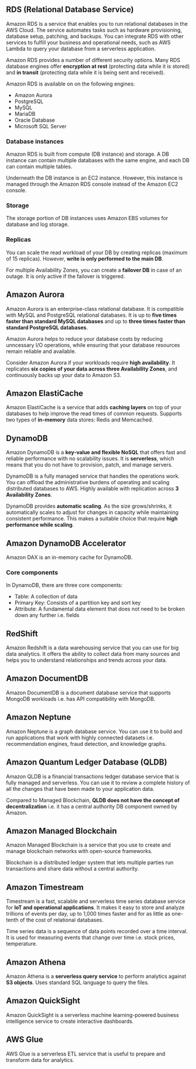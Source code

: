 ## RDS (Relational Database Service)

Amazon RDS is a service that enables you to run relational databases in the AWS Cloud. The service automates tasks such as hardware provisioning, database setup, patching, and backups. You can integrate RDS with other services to fulfill your business and operational needs, such as AWS Lambda to query your database from a serverless application.

Amazon RDS provides a number of different security options. Many RDS database engines offer **encryption at rest** (protecting data while it is stored) and **in transit** (protecting data while it is being sent and received).

Amazon RDS is available on on the following engines:

- Amazon Aurora
- PostgreSQL
- MySQL
- MariaDB
- Oracle Database
- Microsoft SQL Server

### Database instances

Amazon RDS is built from compute (DB instance) and storage. A DB instance can contain multiple databases with the same engine, and each DB can contain multiple tables.

Underneath the DB instance is an EC2 instance. However, this instance is managed through the Amazon RDS console instead of the Amazon EC2 console.

### Storage

The storage portion of DB instances uses Amazon EBS volumes for database and log storage.

### Replicas

You can scale the read workload of your DB by creating replicas (maximum of 15 replicas). However, **write is only performed to the main DB**.

For multiple Availability Zones, you can create a **failover DB** in case of an outage. It is only active if the failover is triggered.

## Amazon Aurora

Amazon Aurora is an enterprise-class relational database. It is compatible with MySQL and PostgreSQL relational databases. It is up to **five times faster than standard MySQL databases** and up to **three times faster than standard PostgreSQL databases**.

Amazon Aurora helps to reduce your database costs by reducing unncessary I/O operations, while ensuring that your database resources remain reliable and available.

Consider Amazon Aurora if your workloads require **high availability**. It replicates **six copies of your data across three Availability Zones**, and continuously backs up your data to Amazon S3.

## Amazon ElastiCache

Amazon ElastiCache is a service that adds **caching layers** on top of your databases to help improve the read times of common requests. Supports two types of **in-memory** data stores: Redis and Memcached.

## DynamoDB

Amazon DynamoDB is a **key-value and flexible NoSQL** that offers fast and reliable performance with no scalability issues. It is **serverless**, which means that you do not have to provision, patch, and manage servers.

DynamoDB is a fully managed service that handles the operations work. You can offload the administrative burdens of operating and scaling distributed databases to AWS. Highly available with replication across **3 Availability Zones**.

DynamoDB provides **automatic scaling**. As the size grows/shrinks, it automatically scales to adjust for changes in capacity while maintaining consistent performance. This makes a suitable choice that require **high performance while scaling**.

## Amazon DynamoDB Accelerator

Amazon DAX is an in-memory cache for DynamoDB.

### Core components

In DynamoDB, there are three core components:

- Table: A collection of data
- Primary Key: Consists of a partition key and sort key
- Attribute: A fundamental data element that does not need to be broken down any further i.e. fields

## RedShift

Amazon Redshift is a data warehousing service that you can use for big data analytics. It offers the ability to collect data from many sources and helps you to understand relationships and trends across your data.

## Amazon DocumentDB

Amazon DocumentDB is a document database service that supports MongoDB workloads i.e. has API compatibility with MongoDB.

## Amazon Neptune

Amazon Neptune is a graph database service. You can use it to build and run applications that work with highly connected datasets i.e. recommendation engines, fraud detection, and knowledge graphs.

## Amazon Quantum Ledger Database (QLDB)

Amazon QLDB is a financial transactions ledger database service that is fully managed and serverless. You can use it to review a complete history of all the changes that have been made to your application data.

Compared to Managed Blockchain, **QLDB does not have the concept of decentralization** i.e. it has a central authority DB component owned by Amazon.

## Amazon Managed Blockchain

Amazon Managed Blockchain is a service that you use to create and manage blockchain networks with open-source frameworks.

Blockchain is a distributed ledger system that lets multiple parties run transactions and share data without a central authority.

## Amazon Timestream

Timestream is a fast, scalable and serverless time series database service for **IoT and operational applications**. It makes it easy to store and analyze trillions of events per day, up to 1,000 times faster and for as little as one-tenth of the cost of relational databases.

Time series data is a sequence of data points recorded over a time interval. It is used for measuring events that change over time i.e. stock prices, temperature.

## Amazon Athena

Amazon Athena is a **serverless query service** to perform analytics against **S3 objects**. Uses standard SQL language to query the files.

## Amazon QuickSight

Amazon QuickSight is a serverless machine learning-powered business intelligence service to create interactive dashboards.

## AWS Glue

AWS Glue is a serverless ETL service that is useful to prepare and transform data for analytics.
